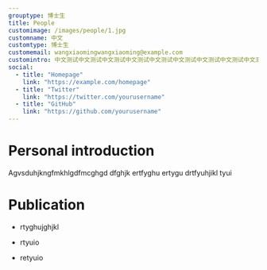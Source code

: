 ```yaml
---
grouptype: 博士生
title: People
customimage: /images/people/1.jpg
customname: 中文
customtype: 博士生
customemail: wangxiaomingwangxiaoming@example.com
customintro: 中文测试中文测试中文测试中文测试中文测试中文测试中文测试中文测试中文测试中文测试中文测试中文测试中文测试中文测试
social:
  - title: "Homepage"
    link: "https://example.com/homepage"
  - title: "Twitter"
    link: "https://twitter.com/yourusername"
  - title: "GitHub"
    link: "https://github.com/yourusername"
---
```


# Personal introduction
Agvsduhjkngfmkhlgdfmcghgd dfghjk ertfyghu ertygu drtfyuhjikl tyui



# Publication
- rtyghujghjkl

- rtyuio

- retyuio

